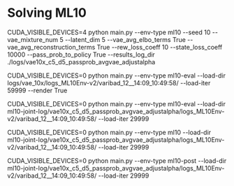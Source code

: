 # Solving ML10

CUDA_VISIBLE_DEVICES=4 python main.py --env-type ml10 --seed 10 --vae_mixture_num 5 --latent_dim 5 --vae_avg_elbo_terms True --vae_avg_reconstruction_terms True  --rew_loss_coeff 10 --state_loss_coeff 10000 --pass_prob_to_policy True --results_log_dir ./logs/vae10x_c5_d5_passprob_avgvae_adjustalpha

CUDA_VISIBLE_DEVICES=0 python main.py --env-type ml10-eval --load-dir logs/vae_10x/logs_ML10Env-v2/varibad_12__14:09_10:49:58/ --load-iter 59999 --render True

CUDA_VISIBLE_DEVICES=0 python main.py --env-type ml10-eval --load-dir ml10-joint-log/vae10x_c5_d5_passprob_avgvae_adjustalpha/logs_ML10Env-v2/varibad_12__14:09_10:49:58/ --load-iter 29999

CUDA_VISIBLE_DEVICES=0 python main.py --env-type ml10 --load-dir ml10-joint-log/vae10x_c5_d5_passprob_avgvae_adjustalpha/logs_ML10Env-v2/varibad_12__14:09_10:49:58/ --load-iter 29999

CUDA_VISIBLE_DEVICES=0 python main.py --env-type ml10-post --load-dir ml10-joint-log/vae10x_c5_d5_passprob_avgvae_adjustalpha/logs_ML10Env-v2/varibad_12__14:09_10:49:58/ --load-iter 29999
